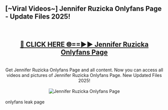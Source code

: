 <h2>[~Viral Videos~] Jennifer Ruzicka Onlyfans Page - Update Files 2025!</h2>
<br>
<div align="center">
<h2><a href="https://betterlinks.top/A2PfLJ" rel="nofollow">🔴 CLICK HERE 🌐==►► Jennifer Ruzicka Onlyfans Page</a></h2>
<br>
Get Jennifer Ruzicka Onlyfans Page and all content. Now you can access all videos and pictures of Jennifer Ruzicka Onlyfans Page. New Updated Files 2025!
<br>
<br>
<a href="https://betterlinks.top/A2PfLJ" rel="nofollow" data-target="animated-image.originalLink"><img src="https://i.ibb.co.com/WyWwxjT/player-gif2.gif" alt="Jennifer Ruzicka Onlyfans Page" style="max-width: 100%; display: inline-block;" data-target="animated-image.originalImage"></a>
</div>
<br>
onlyfans leak page